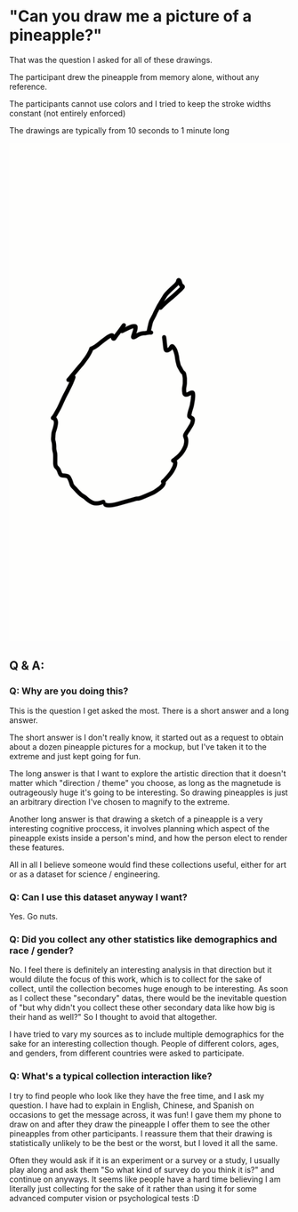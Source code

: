 # "Can you draw me a picture of a pineapple?"

That was the question I asked for all of these drawings. 

The participant drew the pineapple from memory alone, without any reference. 

The participants cannot use colors and I tried to keep the stroke widths constant (not entirely enforced)

The drawings are typically from 10 seconds to 1 minute long

![something?](drawings/sketch-1475005799999.png)


## Q & A:

### Q: Why are you doing this?

This is the question I get asked the most. There is a short answer and a long
answer.

The short answer is I don't really know, it started out as a request to obtain
about a dozen pineapple pictures for a mockup, but I've taken it to the extreme
and just kept going for fun.

The long answer is that I want to explore the artistic direction that it
doesn't matter which "direction / theme" you choose, as long as the magnetude
is outrageously huge it's going to be interesting. So drawing pineapples is
just an arbitrary direction I've chosen to magnify to the extreme.

Another long answer is that drawing a sketch of a pineapple is a very
interesting cognitive proccess, it involves planning which aspect of the
pineapple exists inside a person's mind, and how the person elect to render
these features. 

All in all I believe someone would find these collections useful, either for
art or as a dataset for science / engineering.

### Q: Can I use this dataset anyway I want?

Yes. Go nuts.

### Q: Did you collect any other statistics like demographics and race / gender?

No. I feel there is definitely an interesting analysis in that direction but it
would dilute the focus of this work, which is to collect for the sake of
collect, until the collection becomes huge enough to be interesting. As soon
as I collect these "secondary" datas, there would be the inevitable question of 
"but why didn't you collect these other secondary data like how big is their hand
as well?" So I thought to avoid that altogether.

I have tried to vary my sources as to include multiple demographics for the
sake for an interesting collection though. People of different colors, ages,
and genders, from different countries were asked to participate.

### Q: What's a typical collection interaction like?

I try to find people who look like they have the free time, and I ask my
question. I have had to explain in English, Chinese, and Spanish on occasions
to get the message across, it was fun!  I gave them my phone to draw on and
after they draw the pineapple I offer them to see the other pineapples from
other participants. I reassure them that their drawing is statistically
unlikely to be the best or the worst, but I loved it all the same.

Often they would ask if it is an experiment or a survey or a study, I usually
play along and ask them "So what kind of survey do you think it is?" and continue on
anyways. It seems like people have a hard time believing I am literally just collecting
for the sake of it rather than using it for some advanced computer vision or psychological
tests :D
